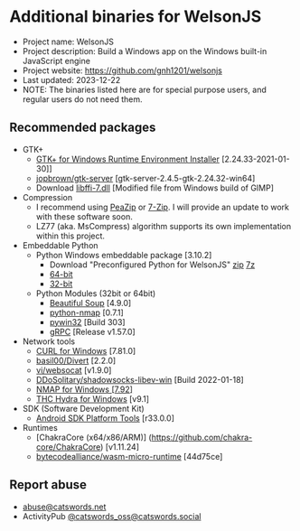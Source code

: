 # Additional binaries for WelsonJS
* Project name: WelsonJS
* Project description: Build a Windows app on the Windows built-in JavaScript engine
* Project website: https://github.com/gnh1201/welsonjs
* Last updated: 2023-12-22
* NOTE: The binaries listed here are for special purpose users, and regular users do not need them.

## Recommended packages
  * GTK+
    * [GTK+ for Windows Runtime Environment Installer](https://github.com/tschoonj/GTK-for-Windows-Runtime-Environment-Installer) [2.24.33-2021-01-30]]
    * [jopbrown/gtk-server](https://github.com/jopbrown/gtk-server) [gtk-server-2.4.5-gtk-2.24.32-win64]
    * Download [libffi-7.dll](https://pub-f926e14287b340cd9eff33731bb25329.r2.dev/gtk-server-libffi-7.zip) [Modified file from Windows build of GIMP]
  * Compression
    * I recommend using [PeaZip](https://peazip.github.io/) or [7-Zip](https://www.7-zip.org/). I will provide an update to work with these software soon.
    * LZ77 (aka. MsCompress) algorithm supports its own implementation within this project.
  * Embeddable Python
    * Python Windows embeddable package [3.10.2]
	  * Download "Preconfigured Python for WelsonJS" [zip](https://pub-f926e14287b340cd9eff33731bb25329.r2.dev/welsonjs-preconfigured-python-3.10.2-embed.zip) [7z](https://pub-f926e14287b340cd9eff33731bb25329.r2.dev/welsonjs-preconfigured-python-3.10.2-embed.7z)
      * [64-bit](https://www.python.org/downloads/release/python-3102/)
      * [32-bit](https://www.python.org/downloads/release/python-3102/)
    * Python Modules (32bit or 64bit)
      * [Beautiful Soup](https://www.crummy.com/software/BeautifulSoup/bs4/doc/) [4.9.0] 
      * [python-nmap](https://bitbucket.org/xael/python-nmap) [0.7.1]
      * [pywin32](https://github.com/mhammond/pywin32) [Build 303]
	  * [gRPC](https://github.com/grpc/grpc) [Release v1.57.0]
  * Network tools
    * [CURL for Windows](https://curl.se/windows/) [7.81.0]
    * [basil00/Divert](https://github.com/basil00/Divert) [2.2.0]
    * [vi/websocat](https://github.com/vi/websocat) [v1.9.0]
    * [DDoSolitary/shadowsocks-libev-win](https://github.com/DDoSolitary/shadowsocks-libev-win) [Build 2022-01-18]
    * [NMAP for Windows [7.92]](https://nmap.org/download.html)
    * [THC Hydra for Windows](https://github.com/vanhauser-thc/thc-hydra) [v9.1]
  * SDK (Software Development Kit)
    * [Android SDK Platform Tools](https://developer.android.com/studio/releases/platform-tools) [r33.0.0]
  * Runtimes
    * [ChakraCore (x64/x86/ARM)] (https://github.com/chakra-core/ChakraCore) [v1.11.24]
    * [bytecodealliance/wasm-micro-runtime](https://github.com/bytecodealliance/wasm-micro-runtime) [44d75ce]

## Report abuse
  * abuse@catswords.net
  * ActivityPub [@catswords_oss@catswords.social](https://catswords.social/@catswords_oss)
